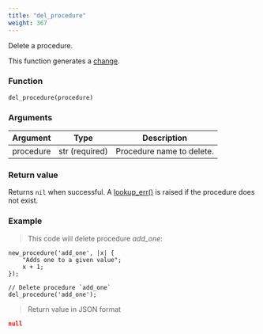 ```yaml
---
title: "del_procedure"
weight: 367
---
```


Delete a procedure.

This function generates a [change](../../overview/changes).

### Function

`del_procedure(procedure)`

### Arguments

Argument | Type | Description
-------- | ---- | -----------
procedure | str (required) | Procedure name to delete.

### Return value

Returns `nil` when successful. A [lookup_err()](../../errors/lookup_err) is raised if the procedure does not exist.

### Example

> This code will delete procedure *add_one*:

```thingsdb,json_response
new_procedure('add_one', |x| {
    "Adds one to a given value";
    x + 1;
});

// Delete procedure `add_one`
del_procedure('add_one');
```

> Return value in JSON format

```json
null
```

